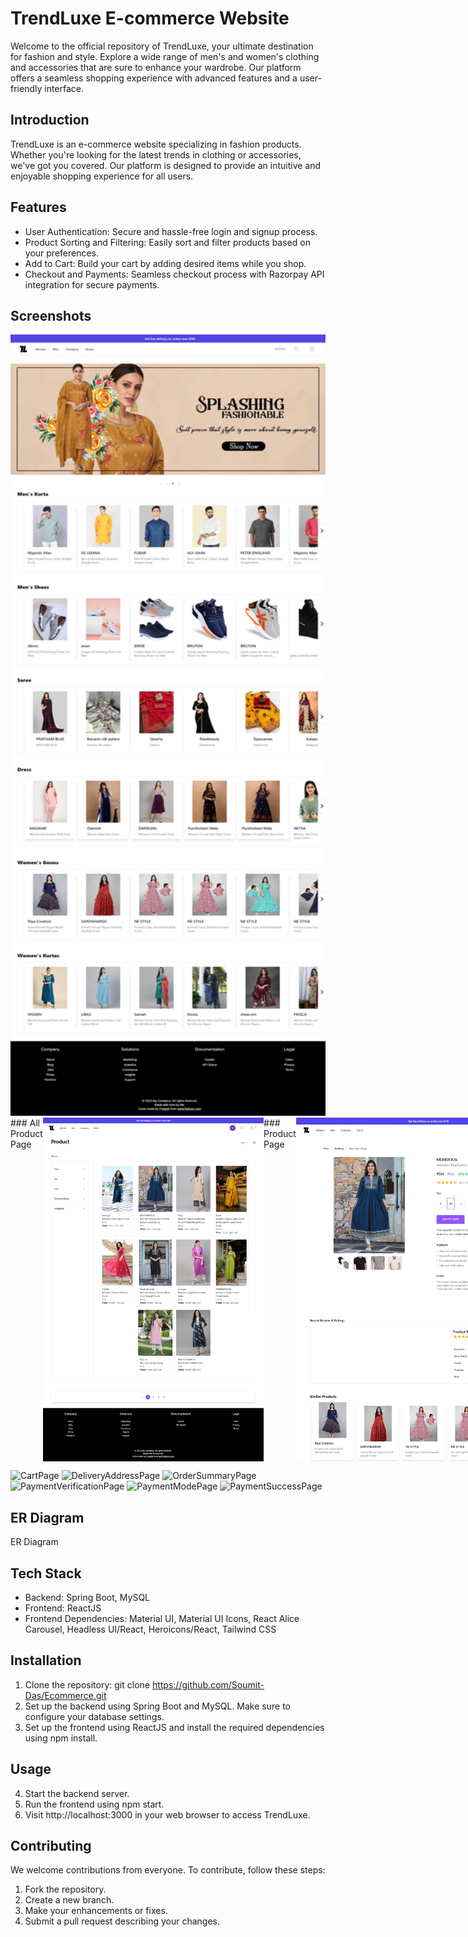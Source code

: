 # TrendLuxe E-commerce Website
Welcome to the official repository of TrendLuxe, your ultimate destination for fashion and style. Explore a wide range of men's and women's clothing and accessories that are sure to enhance your wardrobe. Our platform offers a seamless shopping experience with advanced features and a user-friendly interface.

## Introduction
TrendLuxe is an e-commerce website specializing in fashion products. Whether you're looking for the latest trends in clothing or accessories, we've got you covered. Our platform is designed to provide an intuitive and enjoyable shopping experience for all users.

## Features
- User Authentication: Secure and hassle-free login and signup process.
- Product Sorting and Filtering: Easily sort and filter products based on your preferences.
- Add to Cart: Build your cart by adding desired items while you shop.
- Checkout and Payments: Seamless checkout process with Razorpay API integration for secure payments.
## Screenshots

<img src="https://github.com/Soumit-Das/Ecommerce/blob/main/e-commerce_frontend/src/Images/HomePage%20Full.jpeg" alt="HomePage" width="100%" height="1250">

<div style="display: flex;">
  ### All Product Page
  <img src="https://github.com/Soumit-Das/Ecommerce/blob/main/e-commerce_frontend/src/Images/AllProductsPage.png" alt="AllProductPage" width="500" height="550" style="margin-right: 20">
  ### Product Page
  <img src="https://github.com/Soumit-Das/Ecommerce/blob/main/e-commerce_frontend/src/Images/ProductPage.png" alt="ProductPage" width="500" height="550">
</div>



![CartPage](https://github.com/your-username/your-repo/raw/main/images/screenshot.png)
![DeliveryAddressPage](https://github.com/your-username/your-repo/raw/main/images/screenshot.png)
![OrderSummaryPage](https://github.com/your-username/your-repo/raw/main/images/screenshot.png)
![PaymentVerificationPage](https://github.com/your-username/your-repo/raw/main/images/screenshot.png)
![PaymentModePage](https://github.com/your-username/your-repo/raw/main/images/screenshot.png)
![PaymentSuccessPage](https://github.com/your-username/your-repo/raw/main/images/screenshot.png)


## ER Diagram
ER Diagram

## Tech Stack
- Backend: Spring Boot, MySQL
- Frontend: ReactJS
- Frontend Dependencies: Material UI, Material UI Icons, React Alice Carousel, Headless UI/React, Heroicons/React, Tailwind CSS
## Installation
1. Clone the repository: git clone https://github.com/Soumit-Das/Ecommerce.git
2. Set up the backend using Spring Boot and MySQL. Make sure to configure your database settings.
3. Set up the frontend using ReactJS and install the required dependencies using npm install.
## Usage
4. Start the backend server.
5. Run the frontend using npm start.
6. Visit http://localhost:3000 in your web browser to access TrendLuxe.
## Contributing
We welcome contributions from everyone. To contribute, follow these steps:

1. Fork the repository.
2. Create a new branch.
3. Make your enhancements or fixes.
4. Submit a pull request describing your changes.
